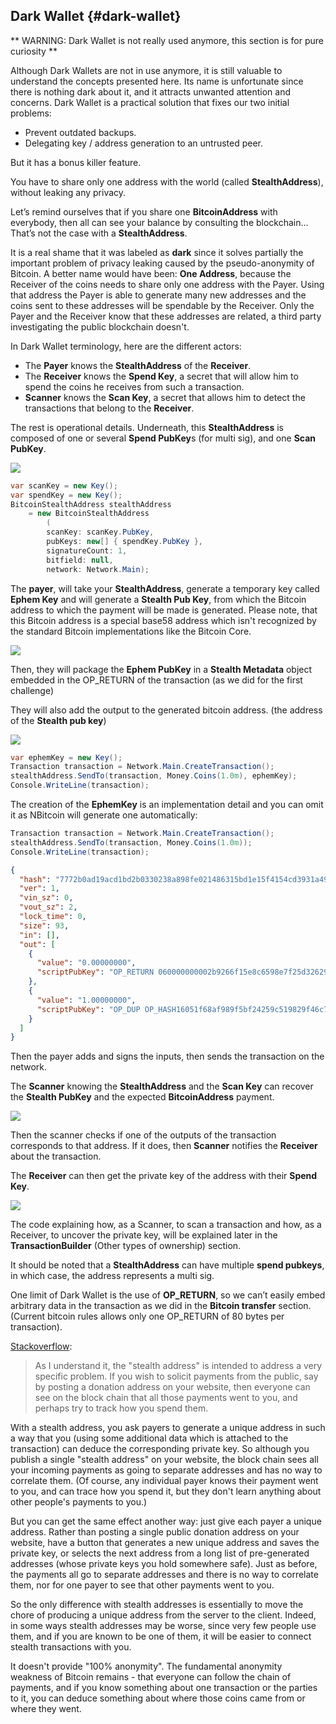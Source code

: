 ## Dark Wallet {#dark-wallet}

** WARNING: Dark Wallet is not really used anymore, this section is for pure curiosity **

Although Dark Wallets are not in use anymore, it is still valuable to understand the concepts presented here. Its name is unfortunate since there is nothing dark about it, and it attracts unwanted attention and concerns. Dark Wallet is a practical solution that fixes our two initial problems:

*   Prevent outdated backups.
*   Delegating key / address generation to an untrusted peer.

But it has a bonus killer feature.

You have to share only one address with the world (called **StealthAddress**), without leaking any privacy.

Let’s remind ourselves that if you share one **BitcoinAddress** with everybody, then all can see your balance by consulting the blockchain… That’s not the case with a **StealthAddress**.

It is a real shame that it was labeled as **dark** since it solves partially the important problem of privacy leaking caused by the pseudo-anonymity of Bitcoin. A better name would have been: **One Address**, because the Receiver of the coins needs to share only one address with the Payer. Using that address the Payer is able to generate many new addresses and the coins sent to these addresses will be spendable by the Receiver. Only the Payer and the Receiver know that these addresses are related, a third party investigating the public blockchain doesn't.

In Dark Wallet terminology, here are the different actors:

*   The **Payer** knows the **StealthAddress** of the **Receiver**.
*   The **Receiver** knows the **Spend Key**, a secret that will allow him to spend the coins he receives from such a transaction.
*   **Scanner** knows the **Scan Key**, a secret that allows him to detect the transactions that belong to the **Receiver**.

The rest is operational details. Underneath, this **StealthAddress** is composed of one or several **Spend PubKey**s (for multi sig), and one **Scan PubKey**.

![](../assets/StealthAddress.png)

```cs
var scanKey = new Key();
var spendKey = new Key();
BitcoinStealthAddress stealthAddress
    = new BitcoinStealthAddress
        (
        scanKey: scanKey.PubKey,
        pubKeys: new[] { spendKey.PubKey },
        signatureCount: 1,
        bitfield: null,
        network: Network.Main);
```

The **payer**, will take your **StealthAddress**, generate a temporary key called **Ephem Key** and will generate a **Stealth Pub Key**, from which the Bitcoin address to which the payment will be made is generated. Please note, that this Bitcoin address is a special base58 address which isn't recognized by the standard Bitcoin implementations like the Bitcoin Core.

![](../assets/EphemKey.png)

Then, they will package the **Ephem PubKey** in a **Stealth Metadata** object embedded in the OP_RETURN of the transaction (as we did for the first challenge)

They will also add the output to the generated bitcoin address. (the address of the **Stealth pub key**)

![](../assets/StealthMetadata.png)

```cs
var ephemKey = new Key();
Transaction transaction = Network.Main.CreateTransaction();
stealthAddress.SendTo(transaction, Money.Coins(1.0m), ephemKey);
Console.WriteLine(transaction);
```

The creation of the **EphemKey** is an implementation detail and you can omit it as NBitcoin will generate one automatically:

```cs
Transaction transaction = Network.Main.CreateTransaction();
stealthAddress.SendTo(transaction, Money.Coins(1.0m));
Console.WriteLine(transaction);
```

```json
{
  "hash": "7772b0ad19acd1bd2b0330238a898fe021486315bd1e15f4154cd3931a4940f9",
  "ver": 1,
  "vin_sz": 0,
  "vout_sz": 2,
  "lock_time": 0,
  "size": 93,
  "in": [],
  "out": [
    {
      "value": "0.00000000",
      "scriptPubKey": "OP_RETURN 060000000002b9266f15e8c6598e7f25d3262969a774df32b9b0b50fea44fc8d914c68176f3e"
    },
    {
      "value": "1.00000000",
      "scriptPubKey": "OP_DUP OP_HASH16051f68af989f5bf24259c519829f46c7f2935b756 OP_EQUALVERIFY OP_CHECKSIG"
    }
  ]
}
```

Then the payer adds and signs the inputs, then sends the transaction on the network.

The **Scanner** knowing the **StealthAddress** and the **Scan Key** can recover the **Stealth PubKey** and the expected **BitcoinAddress** payment.

![](../assets/ScannerRecover.png)

Then the scanner checks if one of the outputs of the transaction corresponds to that address. If it does, then **Scanner** notifies the **Receiver** about the transaction.

The **Receiver** can then get the private key of the address with their **Spend Key**.

![](../assets/ReceiverStealth.png)

The code explaining how, as a Scanner, to scan a transaction and how, as a Receiver, to uncover the private key, will be explained later in the **TransactionBuilder** (Other types of ownership) section.

It should be noted that a **StealthAddress** can have multiple **spend pubkeys**, in which case, the address represents a multi sig.

One limit of Dark Wallet is the use of **OP_RETURN**, so we can’t easily embed arbitrary data in the transaction as we did in the **Bitcoin transfer** section. (Current bitcoin rules allows only one OP_RETURN of 80 bytes per transaction).

[Stackoverflow](http://bitcoin.stackexchange.com/a/29648/26859):
> As I understand it, the "stealth address" is intended to address a very specific problem. If you wish to solicit payments from the public, say by posting a donation address on your website, then everyone can see on the block chain that all those payments went to you, and perhaps try to track how you spend them.
>
With a stealth address, you ask payers to generate a unique address in such a way that you (using some additional data which is attached to the transaction) can deduce the corresponding private key. So although you publish a single "stealth address" on your website, the block chain sees all your incoming payments as going to separate addresses and has no way to correlate them. (Of course, any individual payer knows their payment went to you, and can trace how you spend it, but they don't learn anything about other people's payments to you.)
>
But you can get the same effect another way: just give each payer a unique address. Rather than posting a single public donation address on your website, have a button that generates a new unique address and saves the private key, or selects the next address from a long list of pre-generated addresses (whose private keys you hold somewhere safe). Just as before, the payments all go to separate addresses and there is no way to correlate them, nor for one payer to see that other payments went to you.
>
So the only difference with stealth addresses is essentially to move the chore of producing a unique address from the server to the client. Indeed, in some ways stealth addresses may be worse, since very few people use them, and if you are known to be one of them, it will be easier to connect stealth transactions with you.
>
It doesn't provide "100% anonymity". The fundamental anonymity weakness of Bitcoin remains - that everyone can follow the chain of payments, and if you know something about one transaction or the parties to it, you can deduce something about where those coins came from or where they went.
